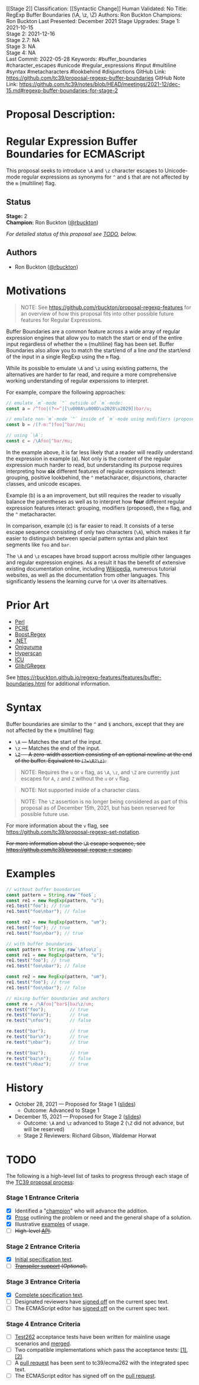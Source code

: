 [[Stage 2]]
Classification: [[Syntactic Change]]
Human Validated: No
Title: RegExp Buffer Boundaries (\A, \z, \Z)
Authors: Ron Buckton
Champions: Ron Buckton
Last Presented: December 2021
Stage Upgrades: 
Stage 1: 2021-10-15  
Stage 2: 2021-12-16  
Stage 2.7: NA  
Stage 3: NA  
Stage 4: NA  
Last Commit: 2022-05-28
Keywords: #buffer_boundaries #character_escapes #unicode #regular_expressions #input #multiline #syntax #metacharacters #lookbehind #disjunctions
GitHub Link: https://github.com/tc39/proposal-regexp-buffer-boundaries
GitHub Note Link: https://github.com/tc39/notes/blob/HEAD/meetings/2021-12/dec-15.md#regexp-buffer-boundaries-for-stage-2

# Proposal Description:
<!--#region:intro-->
# Regular Expression Buffer Boundaries for ECMAScript

This proposal seeks to introduce `\A` and `\z` character escapes to Unicode-mode regular expressions as synonyms for `^` and `$` that are not affected by the `m` (multiline) flag.

<!--#endregion:intro-->

<!--#region:status-->
## Status

**Stage:** 2  
**Champion:** Ron Buckton ([@rbuckton](https://github.com/rbuckton))  

_For detailed status of this proposal see [TODO](#todo), below._  
<!--#endregion:status-->

<!--#region:authors-->
## Authors

* Ron Buckton ([@rbuckton](https://github.com/rbuckton))  
<!--#endregion:authors-->

<!--#region:motivations-->
# Motivations

> NOTE: See https://github.com/rbuckton/proposal-regexp-features for an overview of
> how this proposal fits into other possible future features for Regular Expressions.

Buffer Boundaries are a common feature across a wide array of regular expression engines that 
allow you to match the start or end of the entire input regardless of whether the `m` (multiline) flag
has been set. Buffer Boundaries also allow you to match the start/end of a line *and* the start/end of 
the input in a single RegExp using the `m` flag.

While its possible to emulate `\A` and `\z` using existing patterns, the alternatives are harder to
far read, and require a more comprehensive working understanding of regular experssions to interpret.

For example, compare the following approaches:

```js
// emulate `m`-mode `^` outside of `m`-mode:
const a = /^foo|(?<=^|[\u000A\u000D\u2028\u2029])bar/u;

// emulate non-`m`-mode `^` inside of `m`-mode using modifiers (proposed):
const b = /(?-m:^)foo|^bar/mu;

// using `\A`:
const c = /\Afoo|^bar/mu;
```

In the example above, it is far less likely that a reader will readily understand the expression in
example (a). Not only is the content of the regular expression much harder to read, but understanding
its purpose requires interpreting how **six** different features of regular expressions interact: 
grouping, positive lookbehind, the `^` metacharacer, disjunctions, character classes, and unicode escapes.

Example (b) is a an improvement, but still requires the reader to visually balance the parentheses as
well as to interpret how **four** different regular expression features interact: grouping, modifiers
(proposed), the `m` flag, and the `^` metacharacter.

In comparison, example (c) is far easier to read. It consists of a terse escape sequence consisting
of only two characters (`\A`), which makes it far easier to distinguish between special pattern syntax
and plain text segments like `foo` and `bar`. 

The `\A` and `\z` escapes have broad support across multiple other languages and regular expression 
engines. As a result it has the benefit of extensive existing documentation online, including 
[Wikipedia](https://en.wikipedia.org/wiki/Regular_expression#Examples), numerous tutorial websites, as
well as the documentation from other languages. This significantly lessens the learning curve for `\A`
over its alternatives.

<!--#endregion:motivations-->

<!--#region:prior-art-->
# Prior Art 

* [Perl](https://rbuckton.github.io/regexp-features/engines/perl.html#feature-buffer-boundaries)  
* [PCRE](https://rbuckton.github.io/regexp-features/engines/pcre.html#feature-buffer-boundaries)  
* [Boost.Regex](https://rbuckton.github.io/regexp-features/engines/boost.regex.html#feature-buffer-boundaries)  
* [.NET](https://rbuckton.github.io/regexp-features/engines/dotnet.html#feature-buffer-boundaries)  
* [Oniguruma](https://rbuckton.github.io/regexp-features/engines/oniguruma.html#feature-buffer-boundaries)  
* [Hyperscan](https://rbuckton.github.io/regexp-features/engines/hyperscan.html#feature-buffer-boundaries)  
* [ICU](https://rbuckton.github.io/regexp-features/engines/icu.html#feature-buffer-boundaries)  
* [Glib/GRegex](https://rbuckton.github.io/regexp-features/engines/glib-gregex.html#feature-buffer-boundaries)  

See https://rbuckton.github.io/regexp-features/features/buffer-boundaries.html for additional information.

<!--#endregion:prior-art-->

<!--#region:syntax-->
# Syntax

Buffer boundaries are similar to the `^` and `$` anchors, except that they are not affected by the `m` (multiline) flag:

- `\A` &mdash; Matches the start of the input.
- `\z` &mdash; Matches the end of the input.
- ~~`\Z` &mdash; A zero-width assertion consisting of an optional newline at the end of the buffer. Equivalent to `(?=\R?\z)`.~~

> NOTE: Requires the `u` or `v` flag, as `\A`, `\z`, and `\Z` are currently just escapes for `A`, `z` and `Z` without the `u` or `v` flag. 

> NOTE: Not supported inside of a character class.

> NOTE: The `\Z` assertion is no longer being considered as part of this proposal as of December 15th, 2021, but has
> been reserved for possible future use.

For more information about the `v` flag, see https://github.com/tc39/proposal-regexp-set-notation.

~~For more information about the `\R` escape sequence, see https://github.com/tc39/proposal-regexp-r-escape.~~

<!--#endregion:syntax-->

<!--#region:semantics-->
<!-- # Semantics -->


<!--#endregion:semantics-->

<!--#region:examples-->
# Examples

```js
// without buffer boundaries
const pattern = String.raw`^foo$`;
const re1 = new RegExp(pattern, "u");
re1.test("foo"); // true
re1.test("foo\nbar"); // false

const re2 = new RegExp(pattern, "um");
re1.test("foo"); // true
re1.test("foo\nbar"); // true

// with buffer boundaries
const pattern = String.raw`\Afoo\z`;
const re1 = new RegExp(pattern, "u");
re1.test("foo"); // true
re1.test("foo\nbar"); // false

const re2 = new RegExp(pattern, "um");
re1.test("foo"); // true
re1.test("foo\nbar"); // false

// mixing buffer boundaries and anchors
const re = /\Afoo|^bar$|baz\z/um;
re.test("foo");         // true
re.test("foo\n");       // true
re.test("\nfoo");       // false

re.test("bar");         // true
re.test("bar\n");       // true
re.test("\nbar");       // true

re.test("baz");         // true
re.test("baz\n");       // false
re.test("\nbaz");       // true
```

<!--#endregion:examples-->

<!--#region:api-->
<!-- # API -->

<!--#endregion:api-->

<!--#region:grammar-->
<!-- # Grammar

```grammarkdown
``` -->
<!--#endregion:grammar-->

<!--#region:references-->
<!-- # References

> TODO: Provide links to other specifications, etc.

* [Title](url)   -->
<!--#endregion:references-->

# History

- October 28, 2021 &mdash; Proposed for Stage 1 ([slides](https://1drv.ms/p/s!AjgWTO11Fk-TkfoSnHYFCoo4mYndTA?e=r0YIxu))
  - Outcome: Advanced to Stage 1
- December 15, 2021 &mdash; Proposed for Stage 2 ([slides](https://1drv.ms/p/s!AjgWTO11Fk-Tkfs-sKyEtV6B_S-poQ?e=U7ToKV))
  - Outcome: `\A` and `\z` advanced to Stage 2 (`\Z` did not advance, but will be reserved)
  - Stage 2 Reviewers: Richard Gibson, Waldemar Horwat

<!--#region:todo-->
# TODO

The following is a high-level list of tasks to progress through each stage of the [TC39 proposal process](https://tc39.github.io/process-document/):

### Stage 1 Entrance Criteria

* [x] Identified a "[champion][Champion]" who will advance the addition.  
* [x] [Prose][Prose] outlining the problem or need and the general shape of a solution.  
* [x] Illustrative [examples][Examples] of usage.  
* [ ] ~~High-level [API][API].~~  

### Stage 2 Entrance Criteria

* [x] [Initial specification text][Specification].  
* [ ] ~~[Transpiler support][Transpiler] (_Optional_).~~  

### Stage 3 Entrance Criteria

* [x] [Complete specification text][Specification].  
* [ ] Designated reviewers have [signed off][Stage3ReviewerSignOff] on the current spec text.  
* [ ] The ECMAScript editor has [signed off][Stage3EditorSignOff] on the current spec text.  

### Stage 4 Entrance Criteria

* [ ] [Test262](https://github.com/tc39/test262) acceptance tests have been written for mainline usage scenarios and [merged][Test262PullRequest].  
* [ ] Two compatible implementations which pass the acceptance tests: [\[1\]][Implementation1], [\[2\]][Implementation2].  
* [ ] A [pull request][Ecma262PullRequest] has been sent to tc39/ecma262 with the integrated spec text.  
* [ ] The ECMAScript editor has signed off on the [pull request][Ecma262PullRequest].  
<!--#endregion:todo-->

<!-- The following links are used throughout the README: -->

[Process]: https://tc39.es/process-document/
[Proposals]: https://github.com/tc39/proposals/
[Grammarkdown]: http://github.com/rbuckton/grammarkdown#readme
[Champion]: #status
[Prose]: #motivations
[Examples]: #examples
[API]: #api
[Specification]: https://tc39.es/proposal-regexp-buffer-boundaries

[Transpiler]: #todo
[Stage3ReviewerSignOff]: #todo
[Stage3EditorSignOff]: #todo
[Test262PullRequest]: #todo
[Implementation1]: #todo
[Implementation2]: #todo
[Ecma262PullRequest]: #todo
